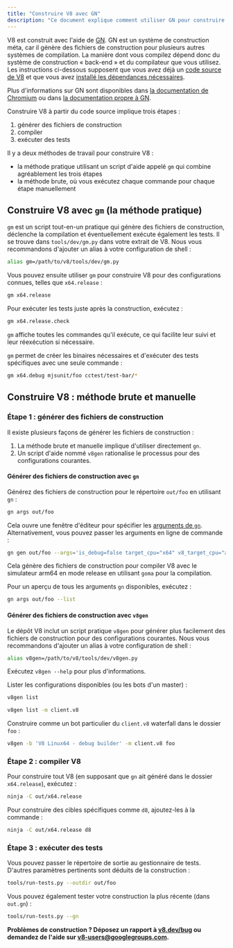 ```yaml
---
title: "Construire V8 avec GN"
description: "Ce document explique comment utiliser GN pour construire V8."
---
```

V8 est construit avec l'aide de [GN](https://gn.googlesource.com/gn/+/master/docs/). GN est un système de construction méta, car il génère des fichiers de construction pour plusieurs autres systèmes de compilation. La manière dont vous compilez dépend donc du système de construction « back-end » et du compilateur que vous utilisez.
Les instructions ci-dessous supposent que vous avez déjà un [code source de V8](/docs/source-code) et que vous avez [installé les dépendances nécessaires](/docs/build).

Plus d'informations sur GN sont disponibles dans [la documentation de Chromium](https://www.chromium.org/developers/gn-build-configuration) ou dans [la documentation propre à GN](https://gn.googlesource.com/gn/+/master/docs/).

Construire V8 à partir du code source implique trois étapes :

1. générer des fichiers de construction
1. compiler
1. exécuter des tests

Il y a deux méthodes de travail pour construire V8 :

- la méthode pratique utilisant un script d'aide appelé `gm` qui combine agréablement les trois étapes
- la méthode brute, où vous exécutez chaque commande pour chaque étape manuellement

## Construire V8 avec `gm` (la méthode pratique)

`gm` est un script tout-en-un pratique qui génère des fichiers de construction, déclenche la compilation et éventuellement exécute également les tests. Il se trouve dans `tools/dev/gm.py` dans votre extrait de V8. Nous vous recommandons d'ajouter un alias à votre configuration de shell :

```bash
alias gm=/path/to/v8/tools/dev/gm.py
```

Vous pouvez ensuite utiliser `gm` pour construire V8 pour des configurations connues, telles que `x64.release` :

```bash
gm x64.release
```

Pour exécuter les tests juste après la construction, exécutez :

```bash
gm x64.release.check
```

`gm` affiche toutes les commandes qu'il exécute, ce qui facilite leur suivi et leur réexécution si nécessaire.

`gm` permet de créer les binaires nécessaires et d'exécuter des tests spécifiques avec une seule commande :

```bash
gm x64.debug mjsunit/foo cctest/test-bar/*
```

## Construire V8 : méthode brute et manuelle

### Étape 1 : générer des fichiers de construction

Il existe plusieurs façons de générer les fichiers de construction :

1. La méthode brute et manuelle implique d'utiliser directement `gn`.
1. Un script d'aide nommé `v8gen` rationalise le processus pour des configurations courantes.

#### Générer des fichiers de construction avec `gn`

Générez des fichiers de construction pour le répertoire `out/foo` en utilisant `gn` :

```bash
gn args out/foo
```

Cela ouvre une fenêtre d'éditeur pour spécifier les [arguments de `gn`](https://gn.googlesource.com/gn/+/master/docs/reference.md). Alternativement, vous pouvez passer les arguments en ligne de commande :

```bash
gn gen out/foo --args='is_debug=false target_cpu="x64" v8_target_cpu="arm64" use_goma=true'
```

Cela génère des fichiers de construction pour compiler V8 avec le simulateur arm64 en mode release en utilisant `goma` pour la compilation.

Pour un aperçu de tous les arguments `gn` disponibles, exécutez :

```bash
gn args out/foo --list
```

#### Générer des fichiers de construction avec `v8gen`

Le dépôt V8 inclut un script pratique `v8gen` pour générer plus facilement des fichiers de construction pour des configurations courantes. Nous vous recommandons d'ajouter un alias à votre configuration de shell :

```bash
alias v8gen=/path/to/v8/tools/dev/v8gen.py
```

Exécutez `v8gen --help` pour plus d'informations.

Lister les configurations disponibles (ou les bots d'un master) :

```bash
v8gen list
```

```bash
v8gen list -m client.v8
```

Construire comme un bot particulier du `client.v8` waterfall dans le dossier `foo` :

```bash
v8gen -b 'V8 Linux64 - debug builder' -m client.v8 foo
```

### Étape 2 : compiler V8

Pour construire tout V8 (en supposant que `gn` ait généré dans le dossier `x64.release`), exécutez :

```bash
ninja -C out/x64.release
```

Pour construire des cibles spécifiques comme `d8`, ajoutez-les à la commande :

```bash
ninja -C out/x64.release d8
```

### Étape 3 : exécuter des tests

Vous pouvez passer le répertoire de sortie au gestionnaire de tests. D'autres paramètres pertinents sont déduits de la construction :

```bash
tools/run-tests.py --outdir out/foo
```

Vous pouvez également tester votre construction la plus récente (dans `out.gn`) :

```bash
tools/run-tests.py --gn
```

**Problèmes de construction ? Déposez un rapport à [v8.dev/bug](https://v8.dev/bug) ou demandez de l'aide sur [v8-users@googlegroups.com](mailto:v8-users@googlegroups.com).**
